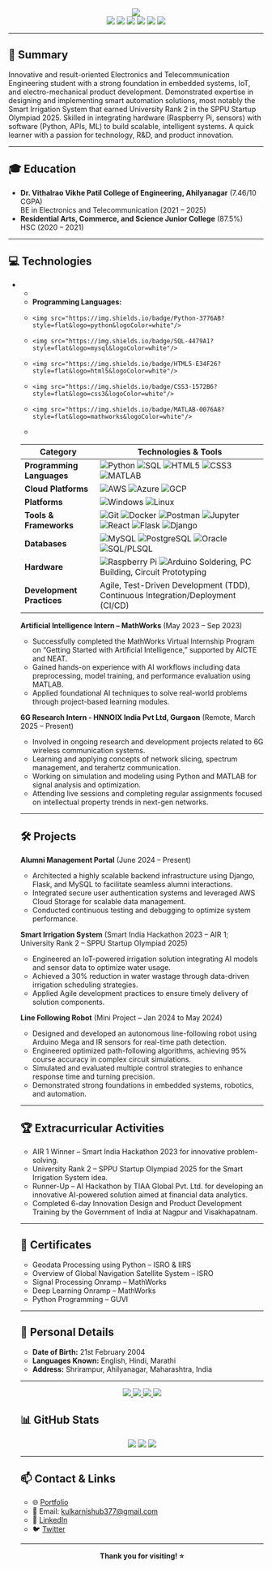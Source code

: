 
<div align="center">
  <img src="https://readme-typing-svg.demolab.com?font=Fira+Code&size=28&pause=1000&color=00BFFF&center=true&vCenter=true&width=500&lines=Hello!+I'm+Shubham+Kulkarni;Electronics+%26+Telecom+Engineer;Jr.+Software+Developer;Open+Source+Enthusiast"/>
</div>

<div align="center">
  <a href="tel:+918308003684"><img src="https://img.shields.io/badge/Phone-8308003684-green?style=flat-square&logo=whatsapp"/></a>
  <a href="mailto:kulkarnishub377@gmail.com"><img src="https://img.shields.io/badge/Email-kulkarnishub377%40gmail.com-blue?style=flat-square&logo=gmail"/></a>
  <a href="https://www.linkedin.com/in/shubhkulk21/"><img src="https://img.shields.io/badge/LinkedIn-Connect-blue?logo=linkedin"/></a>
  <a href="https://github.com/kulkarnishub377"><img src="https://img.shields.io/badge/GitHub-Profile-black?logo=github"/></a>
  <a href="https://kulkarnishub377.github.io/sk/"><img src="https://img.shields.io/badge/Portfolio-Visit-green?logo=google-chrome"/></a>
  <a href="https://wa.me/+918308003684"><img src="https://img.shields.io/badge/WhatsApp-Chat-green?logo=whatsapp"/></a>
</div>

---

## 📝 Summary

Innovative and result-oriented Electronics and Telecommunication Engineering student with a strong foundation in embedded systems, IoT, and electro-mechanical product development. Demonstrated expertise in designing and implementing smart automation solutions, most notably the Smart Irrigation System that earned University Rank 2 in the SPPU Startup Olympiad 2025. Skilled in integrating hardware (Raspberry Pi, sensors) with software (Python, APIs, ML) to build scalable, intelligent systems. A quick learner with a passion for technology, R&D, and product innovation.

---

## 🎓 Education

- **Dr. Vithalrao Vikhe Patil College of Engineering, Ahilyanagar** (7.46/10 CGPA)<br>
  BE in Electronics and Telecommunication (2021 – 2025)
- **Residential Arts, Commerce, and Science Junior College** (87.5%)<br>
  HSC (2020 – 2021)

---

## 💻 Technologies

+ <ul>
+   <li><b>Programming Languages:</b> 
+     <img src="https://img.shields.io/badge/Python-3776AB?style=flat&logo=python&logoColor=white"/> 
+     <img src="https://img.shields.io/badge/SQL-4479A1?style=flat&logo=mysql&logoColor=white"/> 
+     <img src="https://img.shields.io/badge/HTML5-E34F26?style=flat&logo=html5&logoColor=white"/> 
+     <img src="https://img.shields.io/badge/CSS3-1572B6?style=flat&logo=css3&logoColor=white"/> 
+     <img src="https://img.shields.io/badge/MATLAB-0076A8?style=flat&logo=mathworks&logoColor=white"/>
+   </li>

| Category                | Technologies & Tools |
|-------------------------|----------------------|
| **Programming Languages** | ![Python](https://img.shields.io/badge/Python-3776AB?style=flat&logo=python&logoColor=white) ![SQL](https://img.shields.io/badge/SQL-4479A1?style=flat&logo=mysql&logoColor=white) ![HTML5](https://img.shields.io/badge/HTML5-E34F26?style=flat&logo=html5&logoColor=white) ![CSS3](https://img.shields.io/badge/CSS3-1572B6?style=flat&logo=css3&logoColor=white) ![MATLAB](https://img.shields.io/badge/MATLAB-0076A8?style=flat&logo=mathworks&logoColor=white) |
| **Cloud Platforms**       | ![AWS](https://img.shields.io/badge/AWS-232F3E?style=flat&logo=amazon-aws&logoColor=white) ![Azure](https://img.shields.io/badge/Azure-0078D4?style=flat&logo=microsoft-azure&logoColor=white) ![GCP](https://img.shields.io/badge/GCP-4285F4?style=flat&logo=google-cloud&logoColor=white) |
| **Platforms**             | ![Windows](https://img.shields.io/badge/Windows-0078D6?style=flat&logo=windows&logoColor=white) ![Linux](https://img.shields.io/badge/Linux-FCC624?style=flat&logo=linux&logoColor=black) |
| **Tools & Frameworks**    | ![Git](https://img.shields.io/badge/Git-F05032?style=flat&logo=git&logoColor=white) ![Docker](https://img.shields.io/badge/Docker-2496ED?style=flat&logo=docker&logoColor=white) ![Postman](https://img.shields.io/badge/Postman-FF6C37?style=flat&logo=postman&logoColor=white) ![Jupyter](https://img.shields.io/badge/Jupyter-F37626?style=flat&logo=jupyter&logoColor=white) ![React](https://img.shields.io/badge/React-61DAFB?style=flat&logo=react&logoColor=black) ![Flask](https://img.shields.io/badge/Flask-000000?style=flat&logo=flask&logoColor=white) ![Django](https://img.shields.io/badge/Django-092E20?style=flat&logo=django&logoColor=white) |
| **Databases**             | ![MySQL](https://img.shields.io/badge/MySQL-4479A1?style=flat&logo=mysql&logoColor=white) ![PostgreSQL](https://img.shields.io/badge/PostgreSQL-336791?style=flat&logo=postgresql&logoColor=white) ![Oracle](https://img.shields.io/badge/Oracle-F80000?style=flat&logo=oracle&logoColor=white) ![SQL/PLSQL](https://img.shields.io/badge/SQL/PLSQL-003B57?style=flat&logo=databricks&logoColor=white) |
| **Hardware**              | ![Raspberry Pi](https://img.shields.io/badge/Raspberry%20Pi-C51A4A?style=flat&logo=raspberry-pi&logoColor=white) ![Arduino](https://img.shields.io/badge/Arduino-00979D?style=flat&logo=arduino&logoColor=white) Soldering, PC Building, Circuit Prototyping |
| **Development Practices** | Agile, Test-Driven Development (TDD), Continuous Integration/Deployment (CI/CD) |

**Artificial Intelligence Intern – MathWorks** (May 2023 – Sep 2023)
- Successfully completed the MathWorks Virtual Internship Program on “Getting Started with Artificial Intelligence,” supported by AICTE and NEAT.
- Gained hands-on experience with AI workflows including data preprocessing, model training, and performance evaluation using MATLAB.
- Applied foundational AI techniques to solve real-world problems through project-based learning modules.

**6G Research Intern - HNNOIX India Pvt Ltd, Gurgaon** (Remote, March 2025 – Present)
- Involved in ongoing research and development projects related to 6G wireless communication systems.
- Learning and applying concepts of network slicing, spectrum management, and terahertz communication.
- Working on simulation and modeling using Python and MATLAB for signal analysis and optimization.
- Attending live sessions and completing regular assignments focused on intellectual property trends in next-gen networks.

---

## 🛠️ Projects

**Alumni Management Portal** (June 2024 – Present)
- Architected a highly scalable backend infrastructure using Django, Flask, and MySQL to facilitate seamless alumni interactions.
- Integrated secure user authentication systems and leveraged AWS Cloud Storage for scalable data management.
- Conducted continuous testing and debugging to optimize system performance.

**Smart Irrigation System** (Smart India Hackathon 2023 – AIR 1; University Rank 2 – SPPU Startup Olympiad 2025)
- Engineered an IoT-powered irrigation solution integrating AI models and sensor data to optimize water usage.
- Achieved a 30% reduction in water wastage through data-driven irrigation scheduling strategies.
- Applied Agile development practices to ensure timely delivery of solution components.

**Line Following Robot** (Mini Project – Jan 2024 to May 2024)
- Designed and developed an autonomous line-following robot using Arduino Mega and IR sensors for real-time path detection.
- Engineered optimized path-following algorithms, achieving 95% course accuracy in complex circuit simulations.
- Simulated and evaluated multiple control strategies to enhance response time and turning precision.
- Demonstrated strong foundations in embedded systems, robotics, and automation.

---

## 🏆 Extracurricular Activities

- AIR 1 Winner – Smart India Hackathon 2023 for innovative problem-solving.
- University Rank 2 – SPPU Startup Olympiad 2025 for the Smart Irrigation System idea.
- Runner-Up – AI Hackathon by TIAA Global Pvt. Ltd. for developing an innovative AI-powered solution aimed at financial data analytics.
- Completed 6-day Innovation Design and Product Development Training by the Government of India at Nagpur and Visakhapatnam.

---

## 📜 Certificates

- Geodata Processing using Python – ISRO & IIRS
- Overview of Global Navigation Satellite System – ISRO
- Signal Processing Onramp – MathWorks
- Deep Learning Onramp – MathWorks
- Python Programming – GUVI

---

## 👤 Personal Details

- **Date of Birth:** 21st February 2004
- **Languages Known:** English, Hindi, Marathi
- **Address:** Shrirampur, Ahilyanagar, Maharashtra, India

---

<div align="center">
  <a href="https://github.com/kulkarnishub377">
    <img src="https://img.shields.io/github/followers/kulkarnishub377?label=Follow&style=social"/>
  </a>
  <a href="mailto:kulkarnishub377@gmail.com">
    <img src="https://img.shields.io/badge/Email-kulkarnishub377%40gmail.com-blue?style=flat-square"/>
  </a>
  <a href="https://www.linkedin.com/in/shubhkulk21/">
    <img src="https://img.shields.io/badge/LinkedIn-Connect-blue?logo=linkedin"/>
  </a>
  <a href="https://kulkarnishub377.github.io/sk/">
    <img src="https://img.shields.io/badge/Portfolio-Visit-green"/>
  </a>
</div>

## 📊 GitHub Stats

<div align="center">
  <img src="https://github-readme-stats.vercel.app/api?username=kulkarnishub377&show_icons=true&theme=radical"/>
  <img src="https://github-readme-streak-stats.herokuapp.com/?user=kulkarnishub377&theme=radical"/>
  <img src="https://github-profile-summary-cards.vercel.app/api/cards/profile-details?username=kulkarnishub377&theme=radical"/>
</div>

---

## 📫 Contact & Links

- 🌐 [Portfolio](https://kulkarnishub377.github.io/sk/)
- 📧 Email: [kulkarnishub377@gmail.com](mailto:kulkarnishub377@gmail.com)
- 💼 [LinkedIn](https://www.linkedin.com/in/shubhkulk21/)
- 🐦 [Twitter](https://twitter.com/shubhkulk21)

---

<div align="center">
  <b>Thank you for visiting! ⭐️</b>
</div>
